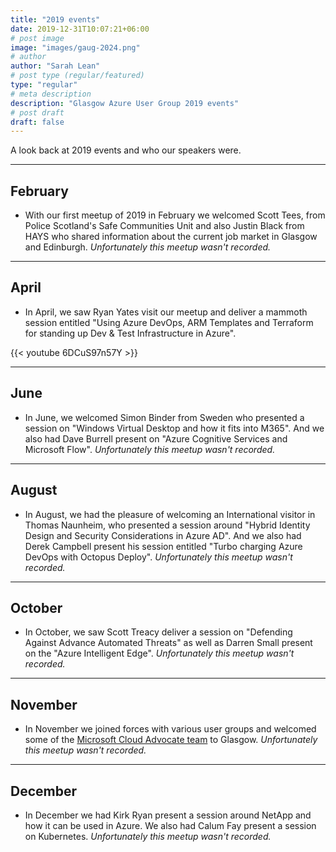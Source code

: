 ```yaml
---
title: "2019 events"
date: 2019-12-31T10:07:21+06:00
# post image
image: "images/gaug-2024.png"
# author
author: "Sarah Lean"
# post type (regular/featured)
type: "regular"
# meta description
description: "Glasgow Azure User Group 2019 events"
# post draft
draft: false
---
```


A look back at 2019 events and who our speakers were. 


<hr>

## February 

* With our first meetup of 2019 in February we welcomed Scott Tees, from Police Scotland's Safe Communities Unit and also Justin Black from HAYS who shared information about the current job market in Glasgow and Edinburgh. _Unfortunately this meetup wasn't recorded._

---

## April

* In April, we saw Ryan Yates visit our meetup and deliver a mammoth session entitled "Using Azure DevOps, ARM Templates and Terraform for standing up Dev & Test Infrastructure in Azure".

{{< youtube 6DCuS97n57Y >}}

---

## June

* In June, we welcomed Simon Binder from Sweden who presented a session on "Windows Virtual Desktop and how it fits into M365".  And we also had Dave Burrell present on "Azure Cognitive Services and Microsoft Flow". _Unfortunately this meetup wasn't recorded._

---

## August

* In August, we had the pleasure of welcoming an International visitor in Thomas Naunheim, who presented a session around "Hybrid Identity Design and Security Considerations in Azure AD".  And we also had Derek Campbell present his session entitled "Turbo charging Azure DevOps with Octopus Deploy". _Unfortunately this meetup wasn't recorded._

---

## October

* In October, we saw Scott Treacy deliver a session on "Defending Against Advance Automated Threats" as well as Darren Small present on the "Azure Intelligent Edge".  _Unfortunately this meetup wasn't recorded._

---

## November

* In November we joined forces with various user groups and welcomed some of the [Microsoft Cloud Advocate team](https://developer.microsoft.com/en-us/advocates/index.html?WT.mc_id=modinfra-0000-salean) to Glasgow. _Unfortunately this meetup wasn't recorded._ 

---

## December
* In December we had Kirk Ryan present a session around NetApp and how it can be used in Azure.  We also had Calum Fay present a session on Kubernetes. _Unfortunately this meetup wasn't recorded._ 